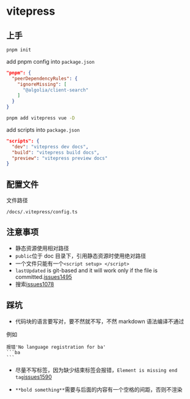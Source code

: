 # vitepress

## 上手

```bash
pnpm init
```

add pnpm config into `package.json`

```json
"pnpm": {
  "peerDependencyRules": {
    "ignoreMissing": [
      "@algolia/client-search"
    ]
  }
}
```

```bash
pnpm add vitepress vue -D
```

add scripts into `package.json`

```json
"scripts": {
  "dev": "vitepress dev docs",
  "build": "vitepress build docs",
  "preview": "vitepress preview docs"
}
```

## 配置文件

文件路径

```
/docs/.vitepress/config.ts
```

## 注意事项

- 静态资源使用相对路径
- `public`位于 doc 目录下，引用静态资源时使用绝对路径
- 一个文件只能有一个`<script setup> </script>`
- `lastUpdated` is git-based and it will work only if the file is committed.[issues1495](https://github.com/vuejs/vitepress/issues/1495)
- 搜索[issues1078](https://github.com/vuejs/vitepress/issues/1078)

## 踩坑

- 代码块的语言要写对，要不然就不写，不然 markdown 语法编译不通过

例如

````
报错'No language registration for ba'
```ba
```
````

- 尽量不写标签，因为缺少结束标签会报错，`Element is missing end tag`[issues1590](https://github.com/vuejs/vitepress/issues/1590)

- `**bold something**`需要与后面的内容有一个空格的间距，否则不渲染
